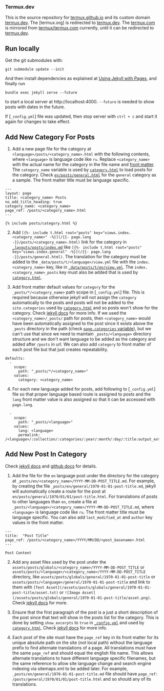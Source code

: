 ### Termux.dev

This is the source repository for [termux.github.io](https://termux.github.io) and its custom domain [termux.dev]. The [termux.org] is redirected to [termux.dev]. The [termux.com](https://termux.com/) is mirrored from [termux/termux.com](https://github.com/termux/termux.com) currently, until it can be redirected to [termux.dev].
##



## Run locally

Get the git submodules with:

```
git submodule update --init
```

And then install dependencies as explained at [Using Jekyll with Pages](https://help.github.com/articles/using-jekyll-with-pages/), and finally run

```
bundle exec jekyll serve --future
```

to start a local server at http://localhost:4000. `--future` is needed to show posts with dates in the future.

If [`_config.yml`] file was updated, then stop server with `ctrl + c` and start it again for changes to take effect.
##



## Add New Category For Posts

1. Add a new page file for the category at `<language>/posts/<category_name>.html` with the following contents, where `<language>` is language code like `ru`. Replace `<category_name>` with the actual name for the category in the file name and [front matter](https://jekyllrb.com/docs/front-matter). The `category_name` variable is used by [`category.html`](_includes/posts/category.html) to load posts for the category. Check [`en/posts/general.html`](en/posts/general.html) for the `general` category as a sample. The front matter title must be language specific.

```
---
layout: page
title: <category_name> Posts
no_add_title_heading: true
category_name: <category_name>
page_ref: /posts/<category_name>.html
---

{% include posts/category.html %}

```

2. Add `[{%- include t.html root="posts" key="views.index.<category_name>" -%}](/{{- page.lang -}}/posts/<category_name>.html)` link for the category in [`_layouts/posts/index.md`](_layouts/posts/index.md) like `[{%- include t.html root="posts" key="views.index.general" -%}](/{{- page.lang -}}/posts/general.html)`. The translation for the category must be added to the `_data/posts/t/<language>/view.yml` file with the `index.<category_name>` key, like in [`_data/posts/t/en/view.yml`](_data/posts/t/en/view.yml). The `index.<category_name>_posts` key must also be added that is used by [`category.html`](_includes/posts/category.html).

3. Add front matter default values for `category` for the `_posts/*/<category_name>` path scope in [`_config.yml`] file. This is required because otherwise jekyll will not assign the `category` automatically to the posts and posts will not be added to the `site.categories` used by [`category.html`](_includes/category.html) and so posts won't show for the category. Check [jekyll docs](https://jekyllrb.com/docs/configuration/front-matter-defaults) for more info. If we used the `<category_name>/_posts/` path for posts, then `<category_name>` would have been automatically assigned to the post since it exists above the `_posts` directory in the path (check [`page.categories` variable](https://jekyllrb.com/docs/variables)), but we can't use that since we need to maintain `_posts/<language>` directory structure and we don't want language to be added as the category and added after `/posts` in url. We can also add `category` to front matter of each post file but that just creates repeatability.

```
defaults:
  -
    scope:
      path: "_posts/*/<category_name>"
    values:
      category: <category_name>
```

4. For each new language added for posts, add following to [`_config.yml`] file so that proper language based route is assigned to posts and the `lang` front matter value is also assigned so that it can be accessed with `page.lang`.

```
  -
    scope:
      path: "_posts/<language>"
    values:
      lang: <language>
      permalink: /<language>/:collection/:categories/:year/:month/:day/:title:output_ext
```
##



## Add New Post In Category

Check [jekyll docs](https://jekyllrb.com/docs/posts) and [github docs](https://docs.github.com/en/pages/setting-up-a-github-pages-site-with-jekyll/adding-content-to-your-github-pages-site-using-jekyll#adding-a-new-post-to-your-site) for details.

1. Add the file for the `en` language post under the directory for the category at `_posts/en/<category_name>/YYYY-MM-DD-POST_TITLE.md`. For example, by creating the file `_posts/en/general/1970-01-01-post-title.md`, jekyll will automatically create a route for the post at `en/posts/general/1970/01/01/post-title.html`. For translations of posts to other languages than `en`, create a file at `_posts/<language>/<category_name>/YYYY-MM-DD-POST_TITLE.md`, where `<language>` is language code like `ru`. The front matter title must be language specific. You can also add `last_modified_at` and `author` key values in the front matter.

```
---
title:  "Post Title"
page_ref: /posts/<category_name>/YYYY/MM/DD/<post_basename>.html
---

Post Content
```

2. Add any asset files used by the post under the `assets/posts/globals/<category_name>/YYYY-MM-DD-POST_TITLE` or `assets/posts/<language>/<category_name>/YYYY-MM-DD-POST_TITLE` directory, like `assets/posts/globals/general/1970-01-01-post-title` or `assets/posts/<language>/general/1970-01-01-post-title` and link to them with `[Text Asset](/assets/posts/globals/general/1970-01-01-post-title/asset.txt)` or `![Image Asset](/assets/posts/globals/general/1970-01-01-post-title/asset.png)`. Check [jekyll docs](https://jekyllrb.com/docs/posts/#including-images-and-resources) for more.

3. Ensure that the first paragraph of the post is a just a short description of the post since that text will show in the posts list for the category. This is done by setting `show_excerpts` to `true` in [`_config.yml`](_config.yml) and used by [`category.html`](_includes/category.html). Check [jekyll docs](https://jekyllrb.com/docs/posts/#post-excerpts) for more info.

4. Each post of the site must have the `page_ref` key in its front matter for its unique absolute path on the site (not local path) without the language prefix to find alternate translations of a page. All translations must have the same `page_ref` and should equal the english file name. This allows alternate translations to have different language specific filenames, but the same reference to allow site language change and search engine indexing via sitemaps.xml to be added later. For example, `_posts/en/general/1970-01-01-post-title.md` file should have `page_ref: /posts/general/1970/01/01/post-title.html` and so should any of its translations.
##


[termux.dev]: https://termux.dev
